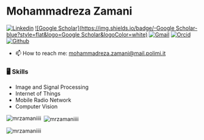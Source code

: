 # Mohammadreza Zamani

[![Linkedin](https://img.shields.io/badge/-LinkedIn-blue?style=flat&logo=Linkedin&logoColor=white)](https://www.linkedin.com/in/mohammadreza-zamani-ab42aa1bb/)
[![Google Scholar](https://img.shields.io/badge/-Google Scholar-blue?style=flat&logo=Google Scholar&logoColor=white)](https://scholar.google.com/citations?hl=en&user=fp4r1JMAAAAJ)
[![Gmail](https://img.shields.io/badge/-Gmail-c14438?style=flat&logo=Gmail&logoColor=white)](mailto:mrzamani.ce@gmail.com)
[![Orcid](https://img.shields.io/badge/-Orcid-blue?style=flat&logo=Linkedin&logoColor=white)](https://orcid.org/0009-0007-9982-6177)
[![Github](https://img.shields.io/github/followers/mrzamaniiii?label=Follow&style=social)](https://github.com/mrzamaniiii)

- 📫 How to reach me: mohammadreza.zamani@mail.polimi.it


### 🖥 Skills

- Image and Signal Processing
- Internet of Things
- Mobile Radio Network
- Computer Vision

<p><img align="left" src="https://github-readme-stats.vercel.app/api/top-langs?username=mrzamaniiii&show_icons=true&locale=en&layout=compact" alt="mrzamaniiii" /></p>

<p>&nbsp;<img align="center" src="https://github-readme-stats.vercel.app/api?username=mrzamaniiii&show_icons=true&locale=en" alt="mrzamaniiii" /></p>

<p><img align="center" src="https://github-readme-streak-stats.herokuapp.com/?user=mrzamaniiii&" alt="mrzamaniiii" /></p>
